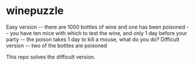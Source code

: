 # winepuzzle
Easy version -- there are 1000 bottles of wine and one has been poisoned -- you have ten mice with which to test the wine, and only 1 day before your party -- the poison takes 1 day to kill a mouse, what do you do?
Difficult version -- two of the bottles are poisoned

This repo solves the difficult version.
